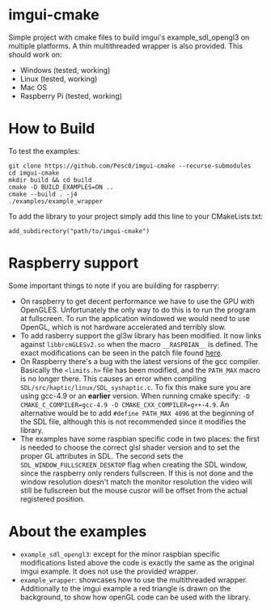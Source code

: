 # imgui-cmake

Simple project with cmake files to build imgui's example_sdl_opengl3 on multiple platforms. A thin multithreaded wrapper is also provided. This should work on:
- Windows (tested, working)
- Linux (tested, working)
- Mac OS
- Raspberry Pi (tested, working)

# How to Build

To test the examples:
```
git clone https://github.com/Pesc0/imgui-cmake --recurse-submodules
cd imgui-cmake
mkdir build && cd build
cmake -D BUILD_EXAMPLES=ON ..
cmake --build . -j4
./examples/example_wrapper
```

To add the library to your project simply add this line to your CMakeLists.txt:
```
add_subdirectory("path/to/imgui-cmake")
```

# Raspberry support

Some important things to note if you are building for raspberry:
- On raspberry to get decent performance we have to use the GPU with OpenGLES. Unfortunately the only way to do this is to run the program at fullscreen. 
To run the application windowed we would need to use OpenGL, which is not hardware accelerated and terribly slow.
- To add rasberry support the gl3w library has been modified. It now links against `libbrcmGLESv2.so` when the macro `__RASPBIAN__` is defined.
The exact modifications can be seen in the patch file found [here](https://github.com/ocornut/imgui/issues/2822#issuecomment-573319787).
- On Raspberry there's a bug with the latest versions of the gcc compiler. Basically the `<limits.h>` file has been modified, and the `PATH_MAX` macro is no longer there. 
This causes an error when compiling `SDL/src/haptic/linux/SDL_syshaptic.c`. To fix this make sure you are using gcc-4.9 or an **earlier** version. When running cmake specify: `-D CMAKE_C_COMPILER=gcc-4.9 -D CMAKE_CXX_COMPILER=g++-4.9`. An alternative would be to add `#define PATH_MAX 4096` at the beginning of the SDL file, although this is not recommended since it modifies the library.
- The examples have some raspbian specific code in two places: the first is needed to choose the correct glsl shader version and to set the proper GL attributes in SDL. The second sets the `SDL_WINDOW_FULLSCREEN_DESKTOP` flag when creating the SDL window, since the raspberry only renders fullscreen. If this is not done and the window resolution doesn't match the monitor resolution the video will still be fullscreen but the mouse cusror will be offset from the actual registered position.

# About the examples

- `example_sdl_opengl3`: except for the minor raspbian specific modifications listed above the code is exactly the same as the original imgui example. It does not use the provided wrapper.
- `example_wrapper`: showcases how to use the multithreaded wrapper. Additionally to the imgui example a red triangle is drawn on the background, to show how openGL code can be used with the library.